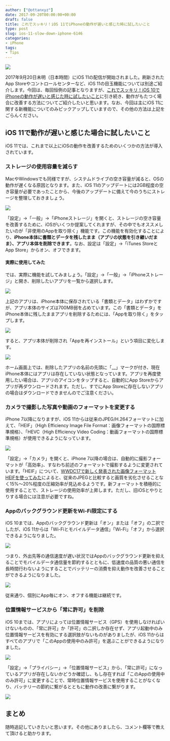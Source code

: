 ```yaml
---
author: ["@ottanxyz"]
date: 2017-09-20T00:00:00+00:00
draft: false
title: これでスッキリ！iOS 11でiPhoneの動作が遅いと感じた時に試したいこと
type: post
slug: ios-11-slow-down-iphone-6146
categories:
- iPhone
tags:
- Tips
---
```


![](170920-59c20d3d8be5f.jpg)

2017年9月20日未明（日本時間）にiOS 11の配信が開始されました。刷新されたApp Storeやコントロールセンターなど、iOS 11の目玉機能については別途ご紹介します。今回は、毎回恒例の記事となりますが、[これでスッキリ！iOS 10でiPhoneの動作が遅いと感じた時に試したいこと](/posts/2016/09/ios10-slow-down-iphone-4964/)に引き続き、動作がもたつく場合に改善する方法についてご紹介したいと思います。なお、今回は主にiOS 11に関する新機能についてのみピックアップしていますので、その他の方法は上記をごらんください。

## iOS 11で動作が遅いと感じた場合に試したいこと

iOS 11では、これまで以上にiOSの動作を改善するためのいくつかの方法が導入されています。

### ストレージの使用容量を減らす

MacやWindowsでも同様ですが、システムドライブの空き容量が減ると、OSの動作が遅くなる原因となります。また、iOS 11のアップデートには2GB程度の空き容量が必要であったことから、今後のアップデートに備えて今のうちにストレージを整理しておきましょう。

![](170920-59c20d943119d.jpeg)

「設定」→「一般」→「iPhoneストレージ」を開くと、ストレージの空き容量を改善するために、iOSがいくつか提案してくれますが、その中でもオススメしたいのが「非使用のAppを取り除く」機能です。この機能を有効化することにより、**iPhone本体に書類とデータを残したまま（アプリの状態を引き継いだまま）、アプリ本体を削除できます**。なお、設定は「設定」→「iTunes StoreとApp Store」からオン、オフできます。

#### 実際に使用してみた

では、実際に機能を試してみましょう。「設定」→「一般」→「iPhoneストレージ」と開き、削除したいアプリを一覧から選択します。

![](170920-59c20fead9b4c.jpeg)

上記のアプリは、iPhone本体に保存されている「書類とデータ」はわずかですが、アプリ本体のサイズは700MB弱を占めています。この「書類とデータ」をiPhone本体に残したままアプリを削除するためには、「Appを取り除く」をタップします。

![](170920-59c20ff2b9421.jpeg)

すると、アプリ本体が削除され「Appを再インストール」という項目に変化します。

![](170920-59c20ffa33400.jpeg)

ホーム画面上では、削除したアプリの名前の先頭に「\_\_」マークが付き、現在iPhone本体にはアプリは存在していない状態となっています。アプリを再度使用したい場合は、アプリのアイコンをタップすると、自動的にApp Storeからアプリが再ダウンロードされます。ただし、すでにApp Storeに存在しないアプリの場合はダウンロードできませんのでご注意ください。

### カメラで撮影した写真や動画のフォーマットを変更する

iPhone 7以降になりますが、iOS 11からは従来のJPEG/H.264フォーマットに加えて、「HEIF」（High Efficiency Image File Format：画像フォーマットの国際標準規格）、「HEVC（High Efficiency Video Coding：動画フォーマットの国際標準規格）が使用できるようになっています。

![](170920-59c20d9c77706.jpeg)

「設定」→「カメラ」を開くと、iPhone 7以降の場合は、自動的に撮影フォーマットが「高効率」、すなわち前述のフォーマットで撮影するように変更されています。「HEIF」について、[WWDC17で新しく発表された画像フォーマットHEIFを使ってみた](http://qiita.com/tamanyan/items/cac337e8d08fb7eb2c2d)によると、従来のJPEGと比較すると画質を劣化させることなく15%〜20%程度の圧縮効率が見込めるようです。新フォーマットを積極的に使用することで、ストレージの使用効率が上昇します。ただし、旧iOSとやりとりする場合には注意が必要ですね。

### Appのバックグラウンド更新をWi-Fi限定にする

iOS 10までは、Appのバックグラウンド更新は「オン」または「オフ」の二択でしたが、iOS 11からは「Wi-Fiとモバイルデータ通信」「Wi-Fi」「オフ」から選択できるようになりました。

![](170920-59c20daadc502.jpeg)

つまり、外出先等の通信速度が遅い状況ではAppのバックグラウンド更新を抑えることでモバイルデータ通信量を節約するとともに、低速度の品質の悪い通信を長時間行わないようにすることでバッテリーの消費を抑え動作を改善させることができるようになりました。

![](170920-59c20da306e92.jpeg)

従来通り、個別にApp毎にオン、オフする機能は継続です。

### 位置情報サービスから「常に許可」を削除

iOS 10までは、アプリによっては位置情報サービス（GPS）を使用しなければいけないものの、「常に許可」か「許可」の二択しか存在せず、アプリ起動中のみ位置情報サービスを有効にする選択肢がないものがありましたが、iOS 11からはすべてのアプリで「このAppの使用中のみ許可」を選ぶことができるようになりました。

![](170920-59c20dba428dc.png)

「設定」→「プライバシー」→「位置情報サービス」から、「常に許可」になっているアプリが存在しないかどうか確認し、もし存在すれば「このAppの使用中のみ許可」に変更することで、常時位置情報サービスを使用することがなくなり、バッテリーの節約に繋がるとともに動作の改善に繋がります。

![](170920-59c20dc26b1ad.jpeg)

## まとめ

随時追記していきたいと思います。その他にありましたら、コメント欄等で教えて頂けると助かります。
